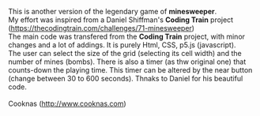 This is another version of the legendary game of <b>minesweeper</b>.<br>
My effort was inspired from a Daniel Shiffman's <b>Coding Train</b> project (https://thecodingtrain.com/challenges/71-minesweeper)<br>
The main code was transfered from the <b>Coding Train</b> project, with minor changes and a lot of addings. It is purely Html, CSS, p5.js (javascript).<br>
The user can select the size of the grid (selecting its cell width) and the number of mines (bombs). There is also a timer (as thw original one) that counts-down the playing time. 
This timer can be altered by the near button (change between 30 to 600 seconds).
Thnaks to Daniel for his beautiful code.<br><br>
Cooknas (http://www.cooknas.com)
